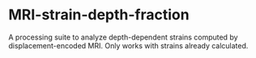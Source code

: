 # MRI-strain-depth-fraction
A processing suite to analyze depth-dependent strains computed by displacement-encoded MRI. Only works with strains already calculated.
